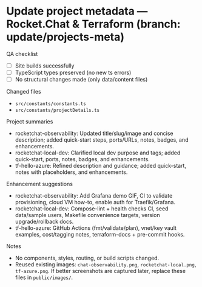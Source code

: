 # Update project metadata — Rocket.Chat & Terraform (branch: update/projects-meta)

QA checklist
- [ ] Site builds successfully
- [ ] TypeScript types preserved (no new ts errors)
- [ ] No structural changes made (only data/content files)

Changed files
- `src/constants/constants.ts`
- `src/constants/projectDetails.ts`

Project summaries
- rocketchat-observability: Updated title/slug/image and concise description; added quick-start steps, ports/URLs, notes, badges, and enhancements.
- rocketchat-local-dev: Clarified local dev purpose and tags; added quick-start, ports, notes, badges, and enhancements.
- tf-hello-azure: Refined description and guidance; added quick-start, notes with placeholders, and enhancements.

Enhancement suggestions
- rocketchat-observability: Add Grafana demo GIF, CI to validate provisioning, cloud VM how-to, enable auth for Traefik/Grafana.
- rocketchat-local-dev: Compose-lint + health checks CI, seed data/sample users, Makefile convenience targets, version upgrade/rollback docs.
- tf-hello-azure: GitHub Actions (fmt/validate/plan), vnet/key vault examples, cost/tagging notes, terraform-docs + pre-commit hooks.

Notes
- No components, styles, routing, or build scripts changed.
- Reused existing images: `chat-observability.png`, `rocketchat-local.png`, `tf-azure.png`. If better screenshots are captured later, replace these files in `public/images/`.
